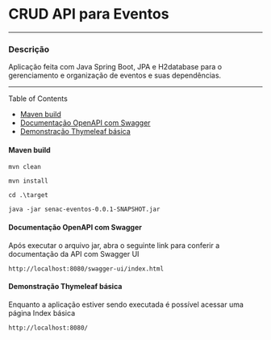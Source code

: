 # CRUD API para Eventos

---
### Descrição
Aplicação feita com Java Spring Boot, JPA e H2database para o gerenciamento e organização de eventos e suas dependências.

---


Table of Contents
- [Maven build](#maven-build)
- [Documentação OpenAPI com Swagger](#documentao-openapi-com-swagger)
- [Demonstração Thymeleaf básica](#demonstrao-thymeleaf-bsica)

#### Maven build
````
mvn clean
````
````
mvn install
````
````
cd .\target
````
````
java -jar senac-eventos-0.0.1-SNAPSHOT.jar
````
#### Documentação OpenAPI com Swagger
Após executar o arquivo jar, abra o seguinte link para conferir a documentação da API com Swagger UI
````
http://localhost:8080/swagger-ui/index.html
````
#### Demonstração Thymeleaf básica
Enquanto a aplicação estiver sendo executada é possível acessar uma página Index básica
````
http://localhost:8080/
````